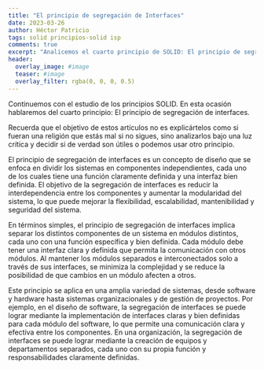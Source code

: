 ```yaml
---
title: "El principio de segregación de Interfaces"
date: 2023-03-26
author: Héctor Patricio
tags: solid principios-solid isp
comments: true
excerpt: "Analicemos el cuarto principio de SOLID: El principio de segregación de interfaces, y veamos qué tanto vale la pena tenerlo en cuenta en nuetros desarrollos."
header:
  overlay_image: #image
  teaser: #image
  overlay_filter: rgba(0, 0, 0, 0.5)
---
```


Continuemos con el estudio de los principios SOLID. En esta ocasión hablaremos del cuarto principio: El principio de segregación de interfaces.

Recuerda que el objetivo de estos artículos no es explicártelos como si fueran una religión que estás mal si no sigues, sino analizarlos bajo una luz crítica y decidir si de verdad son útiles o podemos usar otro
principio.




El principio de segregación de interfaces es un concepto de diseño que se enfoca en dividir los sistemas en componentes independientes, cada uno de los cuales tiene una función claramente definida y una interfaz bien definida. El objetivo de la segregación de interfaces es reducir la interdependencia entre los componentes y aumentar la modularidad del sistema, lo que puede mejorar la flexibilidad, escalabilidad, mantenibilidad y seguridad del sistema.

En términos simples, el principio de segregación de interfaces implica separar los distintos componentes de un sistema en módulos distintos, cada uno con una función específica y bien definida. Cada módulo debe tener una interfaz clara y definida que permita la comunicación con otros módulos. Al mantener los módulos separados e interconectados solo a través de sus interfaces, se minimiza la complejidad y se reduce la posibilidad de que cambios en un módulo afecten a otros.

Este principio se aplica en una amplia variedad de sistemas, desde software y hardware hasta sistemas organizacionales y de gestión de proyectos. Por ejemplo, en el diseño de software, la segregación de interfaces se puede lograr mediante la implementación de interfaces claras y bien definidas para cada módulo del software, lo que permite una comunicación clara y efectiva entre los componentes. En una organización, la segregación de interfaces se puede lograr mediante la creación de equipos y departamentos separados, cada uno con su propia función y responsabilidades claramente definidas.